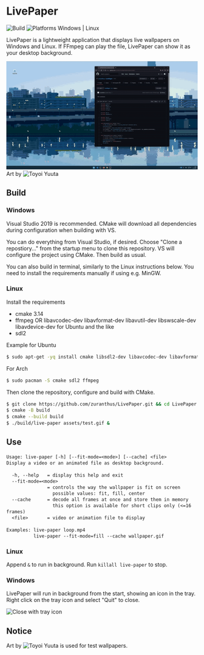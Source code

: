 ﻿# LivePaper
![Build](https://github.com/zuranthus/LivePaper/actions/workflows/build.yml/badge.svg) ![Platforms Windows | Linux](https://img.shields.io/badge/Platforms-Windows%20%7C%20Linux-blue)

LivePaper is a lightweight application that displays live wallpapers on Windows and Linux. If FFmpeg can play the file, LivePaper can show it as your desktop background.

![Screencap](assets/screencap.gif)
Art by ![Toyoi Yuuta](https://twitter.com/1041uuu)

## Build
### Windows
Visual Studio 2019 is recommended. CMake will download all dependencies during configuration when building with VS.

You can do everything from Visual Studio, if desired. Choose "Clone a repostiory..." from the startup menu to clone this repository. VS will configure the project using CMake. Then build as usual.

You can also build in terminal, similarly to the Linux instructions below. You need to install the requirements manually if using e.g. MinGW.

### Linux
Install the requirements
- cmake 3.14
- ffmpeg OR libavcodec-dev libavformat-dev libavutil-dev libswscale-dev libavdevice-dev for Ubuntu and the like
- sdl2

Example for Ubuntu 

```bash
$ sudo apt-get -yq install cmake libsdl2-dev libavcodec-dev libavformat-dev libavutil-dev libswscale-dev libavdevice-dev
```

For Arch
```bash
$ sudo pacman -S cmake sdl2 ffmpeg
```

Then clone the repository, configure and build with CMake.
```bash
$ git clone https://github.com/zuranthus/LivePaper.git && cd LivePaper
$ cmake -B build
$ cmake --build build
$ ./build/live-paper assets/test.gif &
```

## Use
```
Usage: live-paper [-h] [--fit-mode=<mode>] [--cache] <file>
Display a video or an animated file as desktop background.

  -h, --help   = display this help and exit
  --fit-mode=<mode>
               = controls the way the wallpaper is fit on screen
                 possible values: fit, fill, center
  --cache      = decode all frames at once and store them in memory
                 this option is available for short clips only (<=16 frames)
  <file>       = video or animation file to display

Examples: live-paper loop.mp4
          live-paper --fit-mode=fill --cache wallpaper.gif
```

### Linux
Append `&` to run in background. Run `killall live-paper` to stop.

### Windows
LivePaper will run in background from the start, showing an icon in the tray. Right click on the tray icon and select "Quit" to close.

![Close with tray icon](assets/close_with_tray.gif)

## Notice

Art by ![Toyoi Yuuta](https://twitter.com/1041uuu) is used for test wallpapers.
